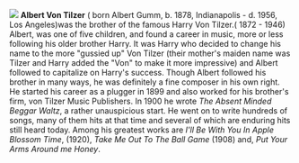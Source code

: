 ![](/alvontilzer2.jpg)
**Albert Von Tilzer** ( born Albert Gumm, b. 1878, Indianapolis - d. 1956, Los Angeles)was the brother of the famous Harry Von Tilzer.( 1872 - 1946) Albert, was one of five children, and found a career in music, more or less following his older brother Harry. It was Harry who decided to change his name to the more "gussied up" Von Tilzer (their mother's maiden name was Tilzer and Harry added the "Von" to make it more impressive) and Albert followed to capitalize on Harry's success. 
Though Albert followed his brother in many ways, he was definitely a fine composer in his own right. He started his career as a 
plugger in 1899 and also worked for his brother's firm, von Tilzer Music Publishers. In 1900 he wrote *The Absent Minded Beggar Waltz*, a rather unauspicious start. He went on to write hundreds of songs, many of them hits at that time and several of which are enduring hits still heard today. Among his greatest works are *I'll Be With You In Apple Blossom Time*, (1920), *Take Me Out To The Ball Game* (1908) and, *Put Your Arms Around me Honey*.


 